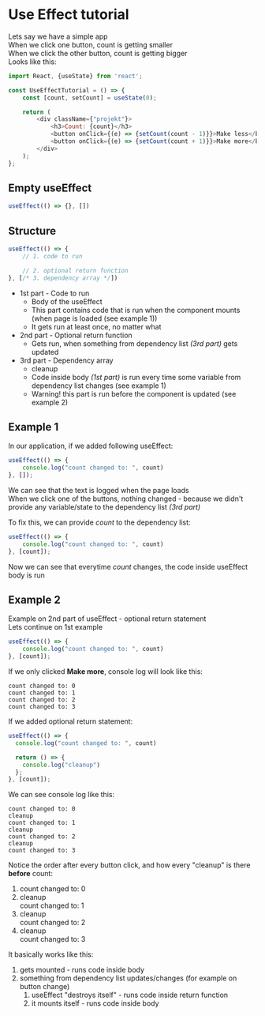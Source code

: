 # Use Effect tutorial

Lets say we have a simple app  
When we click one button, count is getting smaller  
When we click the other button, count is getting bigger  
Looks like this:  
```javascript
import React, {useState} from 'react';

const UseEffectTutorial = () => {
    const [count, setCount] = useState(0);

    return (
        <div className={"projekt"}>
            <h3>Count: {count}</h3>
            <button onClick={(e) => {setCount(count - 1)}}>Make less</button>
            <button onClick={(e) => {setCount(count + 1)}}>Make more</button>
        </div>
    );
};
```


## Empty useEffect
```javascript
useEffect(() => {}, [])
```


## Structure 
```javascript
useEffect(() => {
    // 1. code to run

    // 2. optional return function
}, [/* 3. dependency array */])
```
- 1st part - Code to run
  - Body of the useEffect  
  - This part contains code that is run when the component mounts (when page is loaded (see example 1))
  - It gets run at least once, no matter what  
- 2nd part - Optional return function
  - Gets run, when something from dependency list *(3rd part)* gets updated
- 3rd part - Dependency array 
  - cleanup
  - Code inside body *(1st part)* is run every time some variable from dependency list changes (see example 1)
  - Warning! this part is run before the component is updated (see example 2)


## Example 1
In our application, if we added following useEffect:  
```javascript
useEffect(() => {
    console.log("count changed to: ", count)
}, []);
```  
We can see that the text is logged when the page loads  
When we click one of the buttons, nothing changed - 
because we didn't provide any variable/state to the dependency list *(3rd part)*  

To fix this, we can provide *count* to the dependency list:  
```javascript
useEffect(() => {
    console.log("count changed to: ", count)
}, [count]);
```  
Now we can see that everytime *count* changes, the code inside useEffect body is run


## Example 2
Example on 2nd part of useEffect - optional return statement  
Lets continue on 1st example
```javascript
useEffect(() => {
    console.log("count changed to: ", count)
}, [count]);
```  
If we only clicked **Make more**, console log will look like this:
```text
count changed to: 0
count changed to: 1
count changed to: 2
count changed to: 3
```

If we added optional return statement:
```javascript
useEffect(() => {
  console.log("count changed to: ", count)

  return () => {
    console.log("cleanup")
  };
}, [count]);
```

We can see console log like this:
```text
count changed to: 0
cleanup
count changed to: 1
cleanup
count changed to: 2
cleanup
count changed to: 3
```
Notice the order after every button click, and how every "cleanup" is there **before** count:
1. count changed to: 0
2. cleanup  
   count changed to: 1
3. cleanup  
   count changed to: 2
4. cleanup  
   count changed to: 3

It basically works like this:
1. gets mounted - runs code inside body
2. something from dependency list updates/changes (for example on button change)
   1. useEffect "destroys itself" - runs code inside return function
   2. it mounts itself - runs code inside body
